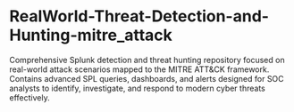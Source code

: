 # RealWorld-Threat-Detection-and-Hunting-mitre_attack
Comprehensive Splunk detection and threat hunting repository focused on real-world attack scenarios mapped to the MITRE ATT&amp;CK framework. Contains advanced SPL queries, dashboards, and alerts designed for SOC analysts to identify, investigate, and respond to modern cyber threats effectively.
